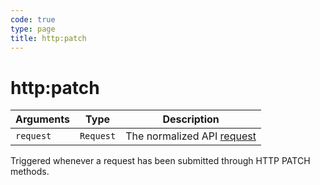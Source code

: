 ```yaml
---
code: true
type: page
title: http:patch
---
```


# http:patch

<SinceBadge version="1.2.0" />

| Arguments | Type                                                           | Description                |
| --------- | -------------------------------------------------------------- | -------------------------- |
| `request` | `Request` | The normalized API [request](/core/2/plugins/plugin-context/constructors/request) |

Triggered whenever a request has been submitted through HTTP PATCH methods.
